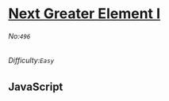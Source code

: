 # [Next Greater Element I](https://leetcode.com/problems/next-greater-element-i/#/description)
###### No:`496`
###### Difficulty:`Easy`
## JavaScript


```js
```
